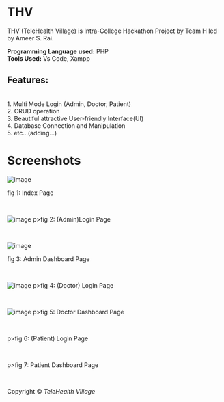 # THV
THV (TeleHealth Village) is Intra-College Hackathon Project by Team H led by Ameer S. Rai.</br>

<strong>Programming Language used:</strong> PHP </br>
<strong>Tools Used:</strong> Vs Code, Xampp </br>

<h2>Features: </h2></br>
1. Multi Mode Login (Admin, Doctor, Patient)</br>
2. CRUD operation</br>
3. Beautiful attractive User-friendly Interface(UI)</br>
4. Database Connection and Manipulation</br>
5. etc...(adding...)</br>

<h1>Screenshots</h1>

![image](https://github.com/raijin-asr/THV/assets/97660344/9ebd570f-0514-45d8-9c6a-27f619ec762e)
<p>fig 1: Index Page </p></br>

![image](https://github.com/raijin-asr/THV/assets/97660344/ffccb72a-dbdd-4206-ab2e-e63b4ba887f9)
p>fig 2: (Admin)Login Page </p></br>

![image](https://github.com/raijin-asr/THV/assets/97660344/9c7fceba-b393-452b-89bc-412439164c2e)
<p>fig 3: Admin Dashboard Page </p></br>

![image](https://github.com/raijin-asr/THV/assets/97660344/85a323d7-b043-4e84-a941-8c322fa14f55)
p>fig 4: (Doctor) Login Page </p></br>

![image](https://github.com/raijin-asr/THV/assets/97660344/bd162348-c568-45bb-99b4-716c98c6a96d)
p>fig 5: Doctor Dashboard Page </p></br>


p>fig 6: (Patient) Login Page </p></br>

p>fig 7: Patient Dashboard Page </p></br>

Copyright &copy; <em>TeleHealth Village</em>
